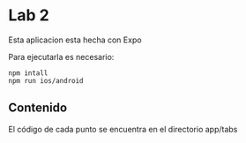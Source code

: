 # Lab 2

Esta aplicacion esta hecha con Expo

Para ejecutarla es necesario:

```
npm intall
npm run ios/android
```

## Contenido

El código de cada punto se encuentra en el directorio app/tabs
